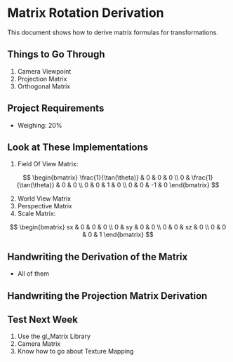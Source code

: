# Matrix Rotation Derivation

This document shows how to derive matrix formulas for transformations.

## Things to Go Through
1. Camera Viewpoint
2. Projection Matrix
3. Orthogonal Matrix

## Project Requirements
- Weighing: 20%

## Look at These Implementations
1. Field Of View Matrix:
  
$$
\begin{bmatrix}
 \frac{1}{\tan(\theta)} & 0 & 0 & 0 \\
0 & \frac{1}{\tan(\theta)} & 0 & 0 \\
0 & 0 & 1 & 0 \\
0 & 0 & -1 & 0
\end{bmatrix}
$$

2. World View Matrix
3. Perspective Matrix
4. Scale Matrix:
  
$$
\begin{bmatrix}
 sx & 0 & 0 & 0 \\
0 & sy & 0 & 0 \\
0 & 0 & sz & 0 \\
0 & 0 & 0 & 1
\end{bmatrix}
$$

## Handwriting the Derivation of the Matrix
- All of them

## Handwriting the Projection Matrix Derivation

## Test Next Week
1. Use the gl_Matrix Library
2. Camera Matrix
3. Know how to go about Texture Mapping
